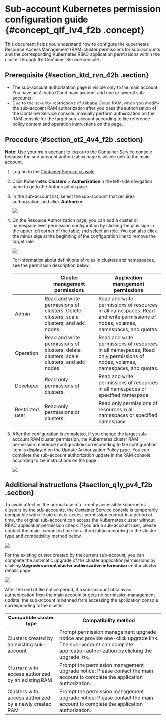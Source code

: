 # Sub-account Kubernetes permission configuration guide {#concept_qlf_lv4_f2b .concept}

This document helps you understand how to configure the kubernetes Resource Access Management \(RAM\) cluster permissions for sub-accounts and the corresponding Kubernetes RBAC application permissions within the cluster through the Container Service console .

## Prerequisite {#section_ktd_rvn_42b .section}

-   The sub-account authorization page is visible only to the main account. You have an Alibaba Cloud main account and one or several sub-accounts.
-   Due to the security restrictions of Alibaba Cloud RAM, when you modify the sub-account RAM authorization after you pass the authorization of the Container Service console, manually perform authorization on the RAM console for the target sub-account according to the reference policy content and operation instructions on the page.

## Procedure {#section_ot2_4v4_f2b .section}

**Note:** Use your main account to log on to the Container Service console because the sub-account authorization page is visible only to the main account.

1.  Log on to the [Container Service console](https://cs.console.aliyun.com).
2.  Click Kubernetes **Clusters** \> **Authorization**in the left-side navigation pane to go to the Authorization page.
3.  In the sub-account list, select the sub-account that requires authorization, and click **Authorize**.

    ![](http://static-aliyun-doc.oss-cn-hangzhou.aliyuncs.com/assets/img/15116/15355099246471_en-US.png)

4.  On the Resource Authorization page, you can add a cluster or namespace level permission configuration by clicking the plus sign in the upper left corner of the table, and select an role. You can also click the minus sign at the beginning of the configuration line to remove the target role.

    ![](http://static-aliyun-doc.oss-cn-hangzhou.aliyuncs.com/assets/img/15116/15355099247436_en-US.png)

    For information about definitions of roles in clusters and namespaces, see the permission description below:

    | |Cluster management permissions|Application management permissions|
    |--|------------------------------|----------------------------------|
    |Admin|Read and write permissions of clusters. Delete clusters, scale clusters, and add nodes.|Read and write permissions of resources in all namespaces. Read and write permissions of nodes, volumes, namespaces, and quotas.|
    |Operation|Read and write permissions of clusters. delete clusters, scale clusters, and add nodes.|Read and write permissions of resources in all namespaces, Read only permissions of nodes, volumes, namespaces, and quotas.|
    |Developer|Read only permissions of clusters.|Read and write permissions of resources in all namespaces or specified namespace.|
    |Restricted user|Read only permissions of clusters.|Read only permissions of resources in all namespaces or specified namespace.|

5.  After the configuration is completed, if you change the target sub-account RAM cluster permission, the Kubernetes cluster RAM permission reference configuration corresponding to the configuration item is displayed on the Update Authorization Policy page. You can complete the sub-account authorization update in the RAM console according to the instructions on the page.

    ![](images/7440_en-US.png)


## Additional instructions {#section_q1y_pv4_f2b .section}

To avoid affecting the normal use of currently accessible Kubernetes clusters by the sub-accounts, the Container Service console is temporarily compatible with the old cluster access permission control. In a period of time, the original sub-account can access the Kubernetes cluster without RBAC application permission check. If you are a sub-account user, please contact the main account in time for authorization according to the cluster type and compatibility method below.

![](images/7444_en-US.png)

For the existing cluster created by the current sub-account, you can complete the automatic upgrade of the cluster application permissions by clicking **Upgrade current cluster authorization information** on the cluster details page.

![](images/7446_en-US.jpg)

After the end of the notice period, if a sub-account obtains no authentication from the main account or gets no permission management update, the sub-account is banned from accessing the application console corresponding to the cluster.

|Compatible cluster type|Compatibility method|
|-----------------------|--------------------|
|Clusters created by an existing sub-account|Prompt permission management upgrade notice and provide one-click upgrade link. The sub-account can complete application authorization by clicking the upgrade link.|
|Clusters with access authorized by an existing RAM|Prompt the permission management upgrade notice: Please contact the main account to complete the application authorization.|
|Clusters with access authorized by a newly created RAM|Prompt the permission management upgrade notice: Please contact the main account to complete the application authorization.|

